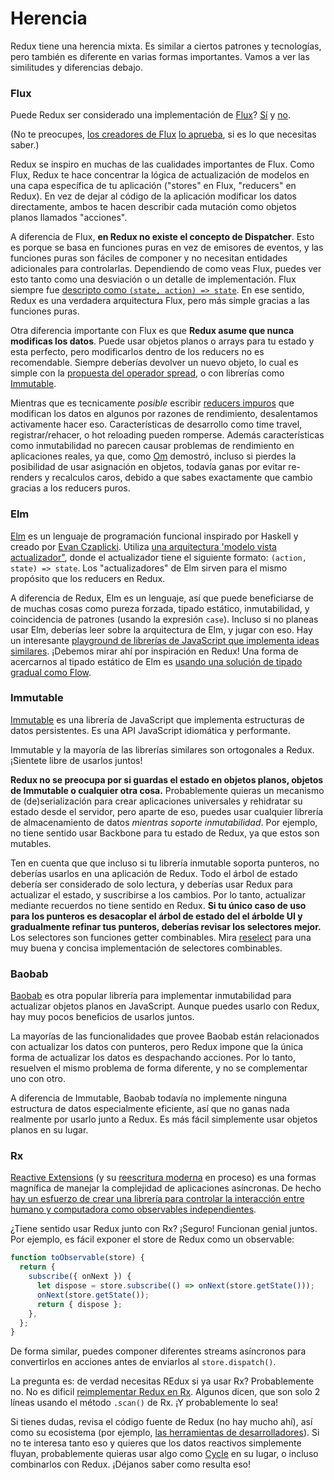 # Herencia

Redux tiene una herencia mixta. Es similar a ciertos patrones y tecnologías, pero también es diferente en varias formas importantes. Vamos a ver las similitudes y diferencias debajo.

### Flux

Puede Redux ser considerado una implementación de [Flux](https://facebook.github.io/flux/)?
[Sí](https://twitter.com/fisherwebdev/status/616278911886884864) y [no](https://twitter.com/andrestaltz/status/616270755605708800).

(No te preocupes, [los creadores de Flux](https://twitter.com/jingc/status/616608251463909376) [lo aprueba](https://twitter.com/fisherwebdev/status/616286955693682688), si es lo que necesitas saber.)

Redux se inspiro en muchas de las cualidades importantes de Flux. Como Flux, Redux te hace concentrar la lógica de actualización de modelos en una capa específica de tu aplicación ("stores" en Flux, "reducers" en Redux). En vez de dejar al código de la aplicación modificar los datos directamente, ambos te hacen describir cada mutación como objetos planos llamados "acciones".

A diferencia de Flux, **en Redux no existe el concepto de Dispatcher**. Esto es porque se basa en funciones puras en vez de emisores de eventos, y las funciones puras son fáciles de componer y no necesitan entidades adicionales para controlarlas. Dependiendo de como veas Flux, puedes ver esto tanto como una desviación o un detalle de implementación. Flux siempre fue [descripto como `(state, action) => state`](https://speakerdeck.com/jmorrell/jsconf-uy-flux-those-who-forget-the-past-dot-dot-dot-1). En ese sentido, Redux es una verdadera arquitectura Flux, pero más simple gracias a las funciones puras.

Otra diferencia importante con Flux es que **Redux asume que nunca modificas los datos**. Puede usar objetos planos o arrays para tu estado y esta perfecto, pero modificarlos dentro de los reducers no es recomendable. Siempre deberías devolver un nuevo objeto, lo cual es simple con la [propuesta del operador spread](../recetas/usando-el-operador-spread.md), o con librerías como [Immutable](https://facebook.github.io/immutable-js).

Mientras que es tecnicamente *posible* escribir [reducers impuros](https://github.com/reactjs/redux/issues/328#issuecomment-125035516) que modifican los datos en algunos por razones de rendimiento, desalentamos activamente hacer eso. Características de desarrollo como time travel, registrar/rehacer, o hot reloading pueden romperse. Además características como inmutabilidad no parecen causar problemas de rendimiento en aplicaciones reales, ya que, como [Om](https://github.com/omcljs/om) demostró, incluso si pierdes la posibilidad de usar asignación en objetos, todavía ganas por evitar re-renders y recalculos caros, debido a que sabes exactamente que cambio gracias a los reducers puros.

### Elm

[Elm](http://elm-lang.org/) es un lenguaje de programación funcional inspirado por Haskell y creado por [Evan Czaplicki](https://twitter.com/czaplic). Utiliza [una arquitectura 'modelo vista actualizador"](https://github.com/evancz/elm-architecture-tutorial/), donde el actualizador tiene el siguiente formato: `(action, state) => state`. Los "actualizadores" de Elm sirven para el mismo propósito que los reducers en Redux.

A diferencia de Redux, Elm es un lenguaje, así que puede beneficiarse de de muchas cosas como pureza forzada, tipado estático, inmutabilidad, y coincidencia de patrones (usando la expresión `case`). Incluso si no planeas usar Elm, deberías leer sobre la arquitectura de Elm, y jugar con eso. Hay un interesante [playground de librerías de JavaScript que implementa ideas similares](https://github.com/paldepind/noname-functional-frontend-framework). ¡Debemos mirar ahí por inspiración en Redux! Una forma de acercarnos al tipado estático de Elm es [usando una solución de tipado gradual como Flow](https://github.com/reactjs/redux/issues/290).

### Immutable

[Immutable](https://facebook.github.io/immutable-js) es una librería de JavaScript que implementa estructuras de datos persistentes. Es una API JavaScript idiomática y performante.

Immutable y la mayoría de las librerías similares son ortogonales a Redux. ¡Sientete libre de usarlos juntos!

**Redux no se preocupa por si guardas el estado en objetos planos, objetos de Immutable o cualquier otra cosa.** Probablemente quieras un mecanismo de (de)serialización para crear aplicaciones universales y rehidratar su estado desde el servidor, pero aparte de eso, puedes usar cualquier librería de almacenamiento de datos *mientras soporte inmutabilidad*. Por ejemplo, no tiene sentido usar Backbone para tu estado de Redux, ya que estos son mutables.

Ten en cuenta que que incluso si tu librería inmutable soporta punteros, no deberías usarlos en una aplicación de Redux. Todo el árbol de estado debería ser considerado de solo lectura, y deberías usar Redux para actualizar el estado, y suscribirse a los cambios. Por lo tanto, actualizar mediante recuerdos no tiene sentido en Redux. **Si tu único caso de uso para los punteros es desacoplar el árbol de estado del el árbolde UI y gradualmente refinar tus punteros, deberías revisar los selectores mejor.** Los selectores son funciones getter combinables. Mira [reselect](http://github.com/faassen/reselect) para una muy buena y concisa implementación de selectores combinables.

### Baobab

[Baobab](https://github.com/Yomguithereal/baobab) es otra popular librería para implementar inmutabilidad para actualizar objetos planos en JavaScript. Aunque puedes usarlo con Redux, hay muy pocos beneficios de usarlos juntos.

La mayorías de las funcionalidades que provee Baobab están relacionados con actualizar los datos con punteros, pero Redux impone que la única forma de actualizar los datos es despachando acciones. Por lo tanto, resuelven el mismo problema de forma diferente, y no se complementar uno con otro.

A diferencia de Immutable, Baobab todavía no implemente ninguna estructura de datos especialmente eficiente, así que no ganas nada realmente por usarlo junto a Redux. Es más fácil simplemente usar objetos planos en su lugar.

### Rx

[Reactive Extensions](https://github.com/Reactive-Extensions/RxJS) (y su [reescritura moderna](https://github.com/ReactiveX/RxJS) en proceso) es una formas magnífica de manejar la complejidad de aplicaciones asíncronas. De hecho [hay un esfuerzo de crear una librería para controlar la interacción entre humano y computadora como observables independientes](http://cycle.js.org).

¿Tiene sentido usar Redux junto con Rx? ¡Seguro! Funcionan genial juntos. Por ejemplo, es fácil exponer el store de Redux como un observable:

```javascript
function toObservable(store) {
  return {
    subscribe({ onNext }) {
      let dispose = store.subscribe(() => onNext(store.getState()));
      onNext(store.getState());
      return { dispose };
    },
  };
}
```

De forma similar, puedes componer diferentes streams asíncronos para convertirlos en acciones antes de enviarlos al `store.dispatch()`.

La pregunta es: de verdad necesitas REdux si ya usar Rx? Probablemente no. No es dificil [reimplementar Redux en Rx](https://github.com/jas-chen/rx-redux). Algunos dicen, que son solo 2 líneas usando el método `.scan()` de Rx. ¡Y probablemente lo sea!

Si tienes dudas, revisa el código fuente de Redux (no hay mucho ahí), así como su ecosistema (por ejemplo, [las herramientas de desarrolladores](https://github.com/gaearon/redux-devtools)). Si no te interesa tanto eso y quieres que los datos reactivos simplemente fluyan, probablemente quieras usar algo como [Cycle](http://cycle.js.org) en su lugar, o incluso combinarlos con Redux. ¡Déjanos saber como resulta eso!
